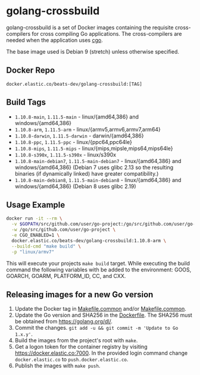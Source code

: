 # golang-crossbuild

golang-crossbuild is a set of Docker images containing the requisite
cross-compilers for cross compiling Go applications. The cross-compilers are
needed when the application uses [cgo](https://golang.org/cmd/cgo/).

The base image used is Debian 9 (stretch) unless otherwise specified.

## Docker Repo

`docker.elastic.co/beats-dev/golang-crossbuild:[TAG]`

## Build Tags

- `1.10.8-main`, `1.11.5-main` - linux/{amd64,386} and windows/{amd64,386}
- `1.10.8-arm`, `1.11.5-arm` - linux/{armv5,armv6,armv7,arm64}
- `1.10.8-darwin`, `1.11.5-darwin` - darwin/{amd64,386}
- `1.10.8-ppc`, `1.11.5-ppc` - linux/{ppc64,ppc64le}
- `1.10.8-mips`, `1.11.5-mips` - linux/{mips,mipsle,mips64,mips64le}
- `1.10.8-s390x`, `1.11.5-s390x` - linux/s390x
- `1.10.8-main-debian7`, `1.11.5-main-debian7` - linux/{amd64,386} and windows/{amd64,386} (Debian 7
  uses glibc 2.13 so the resulting binaries (if dynamically linked) have greater
  compatibility.)
- `1.10.8-main-debian8`, `1.11.5-main-debian8` - linux/{amd64,386} and windows/{amd64,386} (Debian 8
  uses glibc 2.19)

## Usage Example

```sh
docker run -it --rm \
  -v $GOPATH/src/github.com/user/go-project:/go/src/github.com/user/go-project \
  -w /go/src/github.com/user/go-project \
  -e CGO_ENABLED=1 \
  docker.elastic.co/beats-dev/golang-crossbuild:1.10.8-arm \
  --build-cmd "make build" \
  -p "linux/armv7"
```

This will execute your projects `make build` target. While executing the build
command the following variables with be added to the environment: GOOS, GOARCH,
GOARM, PLATFORM_ID, CC, and CXX.

## Releasing images for a new Go version

1. Update the Docker tag in
   [Makefile.common](https://github.com/elastic/golang-crossbuild/blob/master/go1.10/Makefile.common#L5) and/or
   [Makefile.common](https://github.com/elastic/golang-crossbuild/blob/master/go1.11/Makefile.common#L5).
1. Update the Go version and SHA256 in the
   [Dockerfile](https://github.com/elastic/golang-crossbuild/blob/master/go1.10/base/Dockerfile#L19-L21).
   The SHA256 must be obtained from https://golang.org/dl/.
1. Commit the changes. `git add -u && git commit -m 'Update to Go 1.x.y'`.
1. Build the images from the project's root with `make`.
1. Get a logon token for the container registry by visiting https://docker.elastic.co:7000.
   In the provided login command change `docker.elastic.co` to `push.docker.elastic.co`.
1. Publish the images with `make push`.
